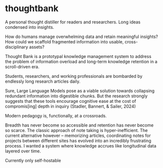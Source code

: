 # thoughtbank
A personal thought distiller for readers and researchers. Long ideas condensed into insights.

How do humans manage overwhelming data and retain meaningful insights?
How could we scaffold fragmented information into usable, cross-disciplinary assets?

Thought Bank is a prototypal knowledge management system to address the problem of information overload and long-term knowledge retention in a scroll-driven era.

Students, researchers, and working professionals are bombarded by endlessly long research articles daily.

Sure, Large Language Models pose as a viable solution towards collapsing redundant information into digestible chunks. But the research strongly suggests that these tools encourage cognitive ease at the cost of compromis[ing] depth in inquiry (Stadler, Bannert, & Sailer, 2024)

Modern pedagogy is, functionally, at a crossroads.

Breadth has never become so accessible and retention has never become so scarce. The classic approach of note taking is hyper-inefficient. The current alternative however – memorizing articles, coordinating notes for projects between different sites has evolved into an incredibly frustrating process. I wanted a system where knowledge accrues like longitudinal data layered over time.

Currently only self-hostable
